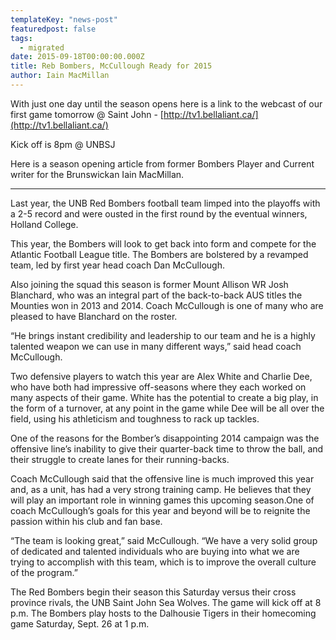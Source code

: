 ```yaml
---
templateKey: "news-post"
featuredpost: false
tags:
  - migrated
date: 2015-09-18T00:00:00.000Z
title: Reb Bombers, McCullough Ready for 2015
author: Iain MacMillan
---
```


With just one day until the season opens here is a link to the webcast of our first game tomorrow @ Saint John - [http://tv1.bellaliant.ca/](http://tv1.bellaliant.ca/)

Kick off is 8pm @ UNBSJ

Here is a season opening article from former Bombers Player and Current writer for the Brunswickan Iain MacMillan.

---

Last year, the UNB Red Bombers football team limped into the playoffs with a 2-5 record and were ousted in the first round by the eventual winners, Holland College.

This year, the Bombers will look to get back into form and compete for the Atlantic Football League title. The Bombers are bolstered by a revamped team, led by first year head coach Dan McCullough.

Also joining the squad this season is former Mount Allison WR Josh Blanchard, who was an integral part of the back-to-back AUS titles the Mounties won in 2013 and 2014. Coach McCullough is one of many who are pleased to have Blanchard on the roster.

“He brings instant credibility and leadership to our team and he is a highly talented weapon we can use in many different ways,” said head coach McCullough.

Two defensive players to watch this year are Alex White and Charlie Dee, who have both had impressive off-seasons where they each worked on many aspects of their game. White has the potential to create a big play, in the form of a turnover, at any point in the game while Dee will be all over the field, using his athleticism and toughness to rack up tackles.

One of the reasons for the Bomber’s disappointing 2014 campaign was the offensive line’s inability to give their quarter-back time to throw the ball, and their struggle to create lanes for their running-backs.

Coach McCullough said that the offensive line is much improved this year and, as a unit, has had a very strong training camp. He believes that they will play an important role in winning games this upcoming season.One of coach McCullough’s goals for this year and beyond will be to reignite the passion within his club and fan base.

“The team is looking great,” said McCullough. “We have a very solid group of dedicated and talented individuals who are buying into what we are trying to accomplish with this team, which is to improve the overall culture of the program.”

The Red Bombers begin their season this Saturday versus their cross province rivals, the UNB Saint John Sea Wolves. The game will kick off at 8 p.m. The Bombers play hosts to the Dalhousie Tigers in their homecoming game Saturday, Sept. 26 at 1 p.m.